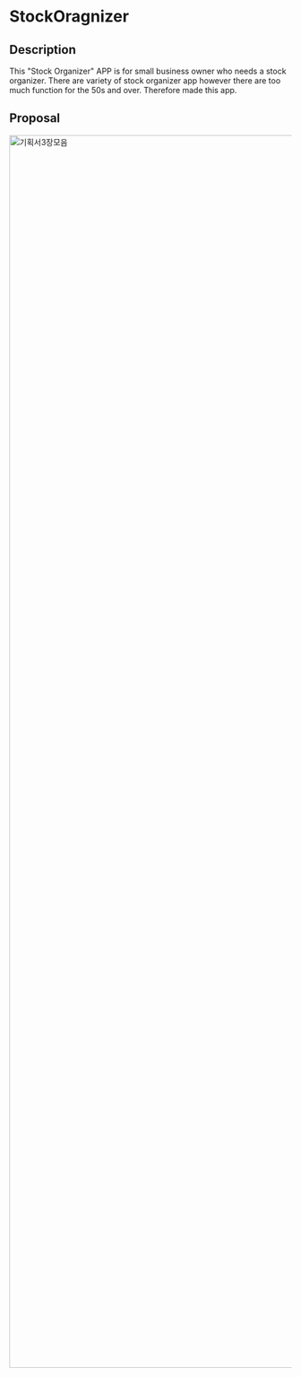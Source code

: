 # StockOragnizer

## Description
This "Stock Organizer" APP is for small business owner who needs a stock organizer. There are variety of stock organizer app however there are too much function for the 50s and over. Therefore made this app.

## Proposal
<img width="2200" alt="기획서3장모음" src="https://user-images.githubusercontent.com/108044639/183242198-001642ba-3313-4a6e-81b7-b0d0533062fe.png">
